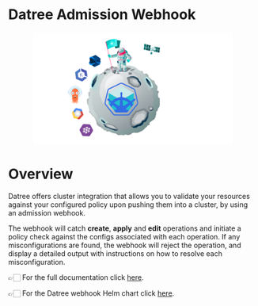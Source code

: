 # Datree Admission Webhook

<p align="center">
<img src="https://github.com/datreeio/admission-webhook-datree/blob/main/internal/images/diagram.png" width="80%" />
</p>
  
# Overview
Datree offers cluster integration that allows you to validate your resources against your configured policy upon pushing them into a cluster, by using an admission webhook.

The webhook will catch **create**, **apply** and **edit** operations and initiate a policy check against the configs associated with each operation. If any misconfigurations are found, the webhook will reject the operation, and display a detailed output with instructions on how to resolve each misconfiguration.


👉🏻 For the full documentation click [here](https://hub.datree.io).

👉🏻 For the Datree webhook Helm chart click [here](https://github.com/datreeio/admission-webhook-datree/tree/gh-pages).

